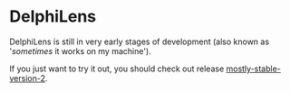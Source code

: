 # DelphiLens

DelphiLens is still in very early stages of development (also known as '*sometimes* it works on my machine').

If you just want to try it out, you should check out release [mostly-stable-version-2](https://github.com/gabr42/DelphiLens/releases/tag/mostly-stable-version-2).
